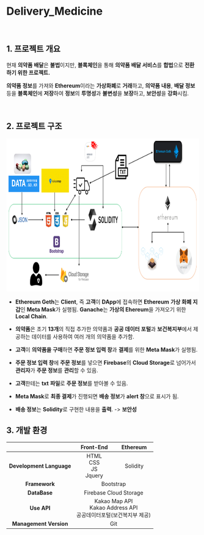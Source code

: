 # **Delivery_Medicine**

<br>

## **1. 프로젝트 개요**

현재 **의약품 배달**은 **불법**이지만, **블록체인**을 통해 **의약품 배달 서비스**를 **합법**으로 **전환하기 위한 프로젝트.**

**의약품 정보**를 가져와 **Ethereum**이라는 **가상화폐**로 **거래**하고, **의약품 내용**, **배달 정보** 등을 **블록체인**에 **저장**하여 **정보**의 **투명성**과 **불변성**을 **보장**하고, **보안성**을 **강화**시킴.   

<br>

## **2. 프로젝트 구조**

<p align="center"><img src = readme_material/expended_project_summary.png width = 1000 height = 400/></p>

- **Ethereum Geth**는 **Client**, 즉 **고객**이 **DApp**에 접속하면 **Ethereum** **가상 화폐 지갑**인 **Meta Mask**가 실행됨. **Ganache**는 **가상의 Ehereum**을 가져오기 위한 **Local Chain**.

- **의약품**은 초기 **13개**의 직접 추가한 의약품과 **공공 데이터 포털**과 **보건복지부**에서 제공하는 데이터를 사용하여 여러 개의 의약품을 추가함.  


- **고객**이 **의약품을 구매**하면 **주문 정보 입력 창**과 **결제**를 위한 **Meta Mask**가 실행됨.  


- **주문 정보 입력 창**에 **주문 정보**를 넣으면 **Firebase**의 **Cloud Storage**로 넘어가서 **관리자**가 **주문 정보**를 **관리**할 수 있음.  


- **고객**한테는 **txt** **파일**로 **주문 정보**를 받아볼 수 있음.  


- **Meta Mask**로 **최종 결제**가 진행되면 **배송 정보**가 **alert 창**으로 표시가 됨.  


- **배송 정보**는 **Solidity**로 구현한 내용을 **출력**. -> **보안성**  

## **3. 개발 환경**  

<table>
    <thead align="center">
        <tr align="center">
            <th>  </th>
            <th>Front-End</th>
            <th>Ethereum</th>
        </tr>
    </thead>
    <tbody align="center">
        <tr>
            <td><b> Development Language </b></td>
            <td>HTML<br>CSS<br>JS<br>Jquery</td>
            <td>Solidity</td>
        </tr>
        <tr>
            <td><b> Framework </b></td>
            <td colspan=4> Bootstrap </td>
        </tr>
        <tr>
            <td><b> DataBase </b></td>
            <td colspan=4>Firebase Cloud Storage</td>
        </tr>
        <tr>
            <td><b> Use API </b></td>
            <td colspan=4>Kakao Map API<br>Kakao Address API<br>공공데이터포털(보건복지부 제공)</td>
        </tr>
        <tr>
            <td><b> Management Version </b></td>
            <td colspan=4>Git</td>
        </tr>
    </tbody>
</table>

